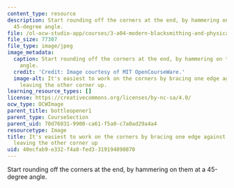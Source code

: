 ```yaml
---
content_type: resource
description: Start rounding off the corners at the end, by hammering on them at a
  45-degree angle.
file: /ol-ocw-studio-app/courses/3-a04-modern-blacksmithing-and-physical-metallurgy-fall-2008/40ecfab9e332f4a8fed3319194090870_053.jpg
file_size: 77307
file_type: image/jpeg
image_metadata:
  caption: Start rounding off the corners at the end, by hammering on them at a 45-degree
    angle.
  credit: 'Credit: Image courtesy of MIT OpenCourseWare.'
  image-alt: It's easiest to work on the corners by bracing one edge against the anvil,
    leaving the other corner up.
learning_resource_types: []
license: https://creativecommons.org/licenses/by-nc-sa/4.0/
ocw_type: OCWImage
parent_title: bottleopener1
parent_type: CourseSection
parent_uid: 70d76031-9900-ca61-f5a0-c7a0ad29a4a4
resourcetype: Image
title: It's easiest to work on the corners by bracing one edge against the anvil,
  leaving the other corner up
uid: 40ecfab9-e332-f4a8-fed3-319194090870
---
```

Start rounding off the corners at the end, by hammering on them at a 45-degree angle.